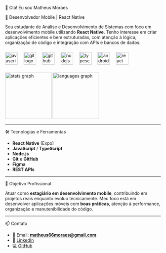 👋 Olá! Eu sou Matheus Moraes  

📱 Desenvolvedor Mobile | React Native

Sou estudante de Análise e Desenvolvimento de Sistemas com foco em desenvolvimento mobile utilizando **React Native**. Tenho interesse em criar aplicações eficientes e bem estruturadas, com atenção à lógica, organização de código e integração com APIs e bancos de dados.
###

<div align="left">
  <img src="https://cdn.jsdelivr.net/gh/devicons/devicon/icons/javascript/javascript-original.svg" height="40" alt="javascript logo"  />
  <img width="12" />
  <img src="https://cdn.jsdelivr.net/gh/devicons/devicon/icons/git/git-original.svg" height="40" alt="git logo"  />
  <img width="12" />
  <img src="https://skillicons.dev/icons?i=github" height="40" alt="github logo"  />
  <img width="12" />
  <img src="https://cdn.simpleicons.org/nodedotjs/339933" height="40" alt="nodejs logo"  />
  <img width="12" />
  <img src="https://cdn.jsdelivr.net/gh/devicons/devicon/icons/typescript/typescript-original.svg" height="40" alt="typescript logo"  />
  <img width="12" />
  <img src="https://cdn.jsdelivr.net/gh/devicons/devicon/icons/android/android-original.svg" height="40" alt="android logo"  />
  <img width="12" />
  <img src="https://cdn.jsdelivr.net/gh/devicons/devicon/icons/react/react-original.svg" height="40" alt="react logo"  />
</div>

###

<div align="left">
  <img src="https://github-readme-stats.vercel.app/api?username=Matheus79Moraes&hide_title=false&hide_rank=false&show_icons=true&include_all_commits=true&count_private=true&disable_animations=false&theme=dracula&locale=en&hide_border=false&order=1" height="150" alt="stats graph"  />
  <img src="https://github-readme-stats.vercel.app/api/top-langs?username=Matheus79Moraes&locale=pt-br&hide_title=false&layout=compact&card_width=320&langs_count=5&theme=tokyonight&hide_border=false&order=2" height="150" alt="languages graph"  />
</div>

---

🛠️ Tecnologias e Ferramentas

- **React Native** (Expo)
- **JavaScript** / **TypeScript**
- **Node.js** 
- **Git** e **GitHub**
- **Figma** 
- **REST APIs**
---

🎯 Objetivo Profissional

Atuar como **estagiário em desenvolvimento mobile**, contribuindo em projetos reais enquanto evoluo tecnicamente. Meu foco está em desenvolver aplicações móveis com **boas práticas**, atenção à performance, organização e manutenibilidade do código.

---

📫 Contato

- 📧 Email: **matheus66moraes@gmail.com**
- 💼 [LinkedIn](https://www.linkedin.com/in/matheus-moraes-165337288/)
- 💻 [GitHub](https://github.com/Matheus79Moraes)


